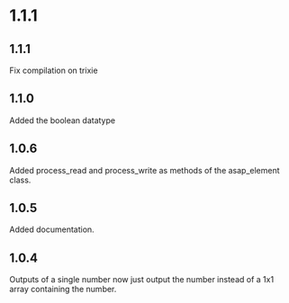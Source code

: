 # 1.1.1

## 1.1.1
Fix compilation on trixie

## 1.1.0
Added the boolean datatype

## 1.0.6
Added process_read and process_write as methods of the asap_element class.

## 1.0.5
Added documentation.

## 1.0.4
Outputs of a single number now just output the number instead of a 1x1 array containing the number.